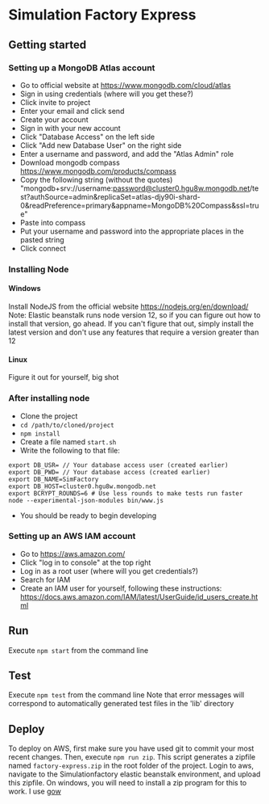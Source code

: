# Simulation Factory Express

## Getting started

### Setting up a MongoDB Atlas account
 - Go to official website at https://www.mongodb.com/cloud/atlas
 - Sign in using credentials (where will you get these?)
 - Click invite to project
 - Enter your email and click send
 - Create your account
 - Sign in with your new account
 - Click "Database Access" on the left side
 - Click "Add new Database User" on the right side
 - Enter a username and password, and add the "Atlas Admin" role
 - Download mongodb compass https://www.mongodb.com/products/compass
 - Copy the following string (without the quotes) "mongodb+srv://username:password@cluster0.hgu8w.mongodb.net/test?authSource=admin&replicaSet=atlas-djy90i-shard-0&readPreference=primary&appname=MongoDB%20Compass&ssl=true"
 - Paste into compass
 - Put your username and password into the appropriate places in the pasted string
 - Click connect

### Installing Node

#### Windows

Install NodeJS from the official website https://nodejs.org/en/download/
Note: 
Elastic beanstalk runs node version 12, so if you can figure out how to install that version, go ahead. If you can't figure that out, simply install the latest version and don't use any features that require a version greater than 12

#### Linux
Figure it out for yourself, big shot

### After installing node
 - Clone the project
 - `cd /path/to/cloned/project`
 - `npm install`
 - Create a file named `start.sh`
 - Write the following to that file:
```
export DB_USR= // Your database access user (created earlier)
export DB_PWD= // Your database access (created earlier)
export DB_NAME=SimFactory
export DB_HOST=cluster0.hgu8w.mongodb.net
export BCRYPT_ROUNDS=6 # Use less rounds to make tests run faster
node --experimental-json-modules bin/www.js
```
 - You should be ready to begin developing

### Setting up an AWS IAM account
 - Go to https://aws.amazon.com/
 - Click "log in to console" at the top right
 - Log in as a root user (where will you get credentials?)
 - Search for IAM
 - Create an IAM user for yourself, following these instructions: https://docs.aws.amazon.com/IAM/latest/UserGuide/id_users_create.html

## Run
Execute `npm start` from the command line

## Test
Execute `npm test` from the command line
Note that error messages will correspond to automatically generated test files in the 'lib' directory

## Deploy
To deploy on AWS, first make sure you have used git to commit your most recent changes.
Then, execute `npm run zip`. This script generates a zipfile named `factory-express.zip` in the root folder of the project.
Login to aws, navigate to the Simulationfactory elastic beanstalk environment, and upload this zipfile.
On windows, you will need to install a zip program for this to work. I use [gow](https://github.com/bmatzelle/gow)
